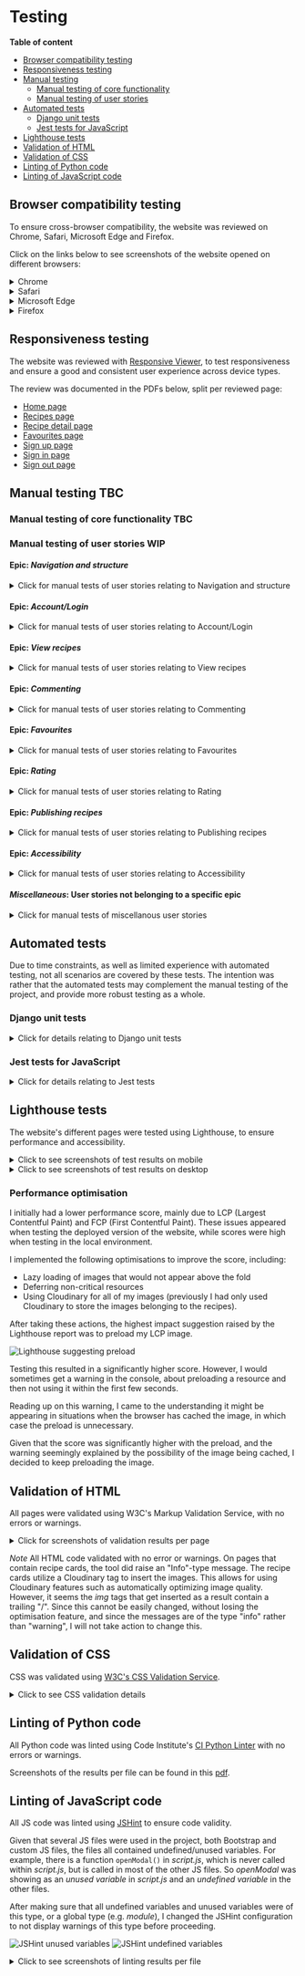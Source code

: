 # Testing

**Table of content**
- [Browser compatibility testing](#browser-compatibility)
- [Responsiveness testing](#responsiveness)
- [Manual testing](#manual-testing)
    - [Manual testing of core functionality](#manual-test-functionality)
    - [Manual testing of user stories](#user-story-testing)
- [Automated tests](#automated-tests)
    - [Django unit tests](#unittests)
    - [Jest tests for JavaScript](#jest-tests)
- [Lighthouse tests](#lighthouse)
- [Validation of HTML](#html-validation)
- [Validation of CSS](#css-validation)
- [Linting of Python code](#python-lint)
- [Linting of JavaScript code](#js-lint)

<a id="browser-compatibility"></a>
## Browser compatibility testing

To ensure cross-browser compatibility, the website was reviewed on Chrome, Safari, Microsoft Edge and Firefox.

Click on the links below to see screenshots of the website opened on different browsers:

<details>
<summary>Chrome</summary>

![Chrome screenshot](documentation/browser-chrome.png)

</details>

<details>
<summary>Safari</summary>

![Safari screenshot](documentation/browser-safari.png)

</details>

<details>
<summary>Microsoft Edge</summary>

![Microsoft Edge screenshot](documentation/browser-edge.png)

</details>

<details>
<summary>Firefox</summary>

![Firefox screenshot](documentation/browser-firefox.png)

</details>

<a id="responsiveness"></a>
## Responsiveness testing

The website was reviewed with [Responsive Viewer](https://chromewebstore.google.com/detail/responsive-viewer/inmopeiepgfljkpkidclfgbgbmfcennb), to test responsiveness and ensure a good and consistent user experience across device types.

The review was documented in the PDFs below, split per reviewed page:
- [Home page](documentation/responsiveness/responsive-home.pdf)
- [Recipes page](documentation/responsiveness/responsive-recipes.pdf)
- [Recipe detail page](documentation/responsiveness/responsive-recipe-page.pdf)
- [Favourites page](documentation/responsiveness/responsive-favourites.pdf)
- [Sign up page](documentation/responsiveness/responsive-signup.pdf)
- [Sign in page](documentation/responsiveness/responsive-signin.pdf)
- [Sign out page](documentation/responsiveness/responsive-signout.pdf)


<a id="manual-testing"></a>
## Manual testing TBC

<a id="manual-test-functionality"></a>
### Manual testing of core functionality TBC

<a id="user-story-testing"></a>
### Manual testing of user stories WIP

#### Epic: *Navigation and structure*

<details>
<summary>Click for manual tests of user stories relating to Navigation and structure</summary>

| __User story__ | __Acceptance criteria__ | __Pass?__ | __Screenshot (if relevant)__ | __Comments__ |
| ------------- | -----------| -------------------- | :-------: | ------------ |
| As a **Site User**, I can always see the main navigation options on the top of the page so that I can easily and intuitively find my way around the website. | 1. Given a user is not logged in, at the top of the page, the user can see the options of “home”, “register”, “log in”, and “favourites”. <br> 2. Given the user is logged in, the options showing are instead “home”, “log out”, and “favourites”. <br> 3. These options are visible and reachable from all pages on the website. <br> 4. The options have a hover effect to provide instant feedback to the user when navigating the site. | Y | ![Navigation logged in](documentation/story-testing/nav-authenticated.png) <br> ![Navigation logged out](documentation/story-testing/nav-anonymous.png) <br> ![Navigation hover on favourites](documentation/story-testing/nav-hover.png) | Main navigation is global. <br><br> The page "Recipes" was part of the initial plan for the site, but was accidentially left out from the user story  |
| As a **Site User** I can see an **informative 404 page guiding me back to the main page** if I visit a page that does not exist by mistake so that I can easily get back to the home page with minimal disruption. | 1. Given a user visits a page on the website that does not exist, they are served a custom 404 page. <br> 2. The 404 page contains a link back to the home page. | Y | ![404 page](documentation/story-testing/page-not-found.png) | - |
| As a **Site User** I can see the website's favicon so that I can easily find the website if I have multiple tabs open. | 1. The site has a favicon, adhering to the website design and colour scheme | Y | ![Website favicon](documentation/story-testing/favicon.png) | - |

</details>

#### Epic: *Account/Login*

<details>
<summary>Click for manual tests of user stories relating to Account/Login</summary>

| __User story__ | __Acceptance criteria__ | __Pass?__ | __Screenshot (if relevant)__ | __Comments__ |
| ------------- | -----------| -------------------- | :-------: | ------------ |
| As a **Site User** I can register an account with **email and password** so that I can **comment on, rate, and save recipes.** *Edit: email not mandatory* | 1. Given an email, a user can register an account. *Edit: email not mandatory* | Y | ![Sign up form](documentation/story-testing/signup.png) | Can sign up with username and password |
| As a **Site User** I can see **clear instructions, get feedback, and confirmation when trying to register an account with email** so that I can sign up without unnecessary problems and enjoy the experience. | 1. The sign-up page form includes clear instructions. <br> 2. Given the user submits the sign-up form, the user is given confirmation on whether the sign-up was successful. | Y | ![Form instructions](documentation/story-testing/signup-instructions.png) <br> ![Form feedback](documentation/story-testing/signup-feedback.png) ![Banner pre sign-up](documentation/story-testing/banner-pre-signup.png) <br> ![Banner post sign-up](documentation/story-testing/banner-post-signup.png) | The sign-up form contains instructions and feedback. <br><br> After sign-up/sign-in the user is redirected to the home page. The banner reflects the user is now signed in. |
| As a **Site User** with an account I can **log in** so that I can **comment on, rate, and save recipes.** | 1. Given a registered email a user can log in. *Edit: email not manadatory* | Y | ![Sign-in form](documentation/story-testing/signin.png) | - |
| As a **Logged-in User** I can log out so that I can feel safe in that others cannot access my credentials. | 1. Given a user is logged in, the user can click on “Log out” to log out. <br> 2. Then the logged-out status is reflected to the user on the page | Y | ![Sign out](documentation/story-testing/signout.png) <br> ![Banner after log out](documentation/story-testing/banner-pre-signup.png) | User can log out on Sign out page. <br><br>User is redirected to the home page, where the banner reflects logged out status |

</details>

#### Epic: *View recipes*
<details>
<summary>Click for manual tests of user stories relating to View recipes</summary>

| __User story__ | __Acceptance criteria__ | __Pass?__ | __Screenshot (if relevant)__ | __Comments__ |
| ------------- | -----------| -------------------- | :-------: | ------------ |
| As a **Site User** I can see the highest rated and latest added recipes featured on the main page so that I can get inspired and get an engaging introduction to the site. | 1. When a user opens the main page, sections displaying the highest rated recipes and latest added recipes are showing.<br> 2. Then the user can click on “See more” to see a list of all recipes sorted by rating and publication date respectively. | Y | ![Featured recipes on home page](documentation/story-testing/featured-recipes.png) | *Note* Clicking "See all" will open recipes page with all recipes. However, the user will need to use the sort button to sort by highest rating |
| As a **Site User** I can search or click on a category so that I can find recipes matching my criteria. | 1. When a user opens the main page, a search bar, as well as pre selected categories/featured categories show. <br> 2. When a user either searches or clicks on a category a list of recipes is seen, matching the user's criteria. | Y | ![Search bar on home page](documentation/story-testing/search-bar.png) <br> ![Showing category results](documentation/story-testing/category-results.png) | Search results open on Recipes page |
| As a **Site User** I can see a paginated list of recipes so that I can select which recipe I want to view. | 1. Given more than one recipe in the database matching the users criteria, these multiple recipes are listed.<br> 2. When a user searches or clicks on a category a list of recipes is seen.<br> 3. Given the number of recipes in the list is larger than 8, the list is paginated. | Y | ![All recipes showing](documentation/story-testing/all-recipes-default.png) <br> ![Results on recipes page](documentation/story-testing/category-results.png) <br> ![Pagination when 8+ results](documentation/story-testing/pagination.png) | By default the *Recipes* page displays all recipes. <br><br> The displayed recipes correspond to the user's search query. <br><br> Pagination is present when results are more than 8 |
| As a **Site User** I can sort the recipes in a list view so that I can more easily find the recipes I am looking for. | 1. When on a list view the user can sort the list based on rating and publication date. | Y | ![Sorting](documentation/story-testing/sort.png) | - |
| As a **Site User** I can click on a recipe card so that I can read the recipe | 1. When a recipe title is clicked the detailed view of the recipe is seen. | Y | ![Clicking card title](documentation/story-testing/clicking-card-title.png) <br> ![Corresponding recipe page opening](documentation/story-testing/open-corresponding-page.png) | Clicking on a recipe card title, e.g. "Seafood pasta" opens the corresponding recipe page |

</details>

#### Epic: *Commenting*
<details>
<summary>Click for manual tests of user stories relating to Commenting</summary>

| __User story__ | __Acceptance criteria__ | __Pass?__ | __Screenshot (if relevant)__ | __Comments__ |
| ------------- | -----------| -------------------- | :-------: | ------------ |
| As a **Logged in User** I can write comments on recipes so that I can provide feedback and share my experience with other users. | 1. Given a user is logged in, they can leave a comment on the recipe detail page. <br> 2. Then, the user is notified the comment is posted.<br> 3. Then, the comment is visible for all users.| Y | ![Comment form](documentation/story-testing/comments-form.png) <br> ![Toast: comment posted](documentation/story-testing/comments-toast-posted.png) <br> ![Comment posted](documentation/story-testing/comment-posted.png) | The comment form displays for a logged in user. <br> When the user successfully submits a comment, a toast message is displayed. <br> The comment is published at the top of the comments list. |
| As a **Logged in User** I can **modify or delete** my comment on a recipe so that I can be in control over my contribution to the conversation.| 1. Given a logged in user, they can modify their own comment <br> 2. Given a logged in user, they can delete their own comment <br> 3. Then the user is notified of successful modification/deletion | Y | ![Comment buttons](documentation/story-testing/comment-btns.png) <br> ![Edit form](documentation/story-testing/comment-edit-form.png)<br> ![Toast: edited comment](documentation/story-testing/comment-toast-edited.png) <br> ![Edited comment](documentation/story-testing/comment-edited.png) <br> ![Confirming deletion](documentation/story-testing/comment-delete-confirm.png)<br> ![Toast: deleted](documentation/story-testing/comment-toast-deleted.png)<br>![Comment deleted](documentation/story-testing/comment-deleted.png) | Edit and delete buttons show for comment author. <br><br> Clicking the edit button, the form will update for editing the comment. <br><br>Upon editing the comment, a toast message is displayed, and the comment is updated. A paragraph is added to confirm to user. <br><br> Clicking the delete button, the user is asked to confirm. When confirmed, a toast message is displayed. The comment is switched out to a paragraph confirming deletion. |
| As a **Site Admin** I can **disapprove comments** so that I can hide controversial comments. | 1. Given a logged in admin user, they can disapprove a comment <br> 2. Then, the comment is no longer showing for users except for the comment author, for whom the comment is faded out <br> 3. Then the admin user can choose to reverse the disapproval if they choose to. | Y | ![Admin disapproving comment](documentation/story-testing/comments-disapproving.png)<br>![Disapproved comment](documentation/story-testing/comments-disapproved.png)<br>![Disapproved comment not showing](documentation/story-testing/comments-disapproved-not-showing.png) | Superusers can approve and disapprove comments in the Django Admin Panel. <br><br> Disapproved comments show when the user is the comment author.<br><br> Disapproved comments are not visible for other users. |

</details>

#### Epic: *Favourites*
<details>
<summary>Click for manual tests of user stories relating to Favourites</summary>

### Epic: Favourites
| __User story__ | __Acceptance criteria__ | __Pass?__ | __Screenshot (if relevant)__ | __Comments__ |
| ------------- | -----------| -------------------- | :-------: | ------------ |
| As a **Logged in User** I can **favourite and unfavourite recipes** so that I can save or remove recipes from my favourites easily. | 1. Given a logged in user, they can click the heart button on a recipe card or the recipe details page to save a recipe to their favourites.<br> 2. Given a logged in user, they can click the heart button of a previously favourited recipe to unsave it from their favourites.| Y | ![Add to favourites on recipe card](documentation/story-testing/fave-add-recipes.png)<br> ![Remove favourite on recipe card](documentation/story-testing/fave-remove-recipes.png)<br> ![Add favourite on recipe page](documentation/story-testing/fave-recipe-page-add.png)<br>![Remove favourite on recipe page](documentation/story-testing/fave-recipe-page-remove.png) | - |
| As a **Logged in User** I can see my favourite recipes on the favourites page so that I can **easily access my favourite recipes** when I need them. |  1. When visiting the favourites page as a logged-in user, the user can view their saved recipes.<br> 2. If the user has not saved any recipes, they instead see an informative message explaining the "Favourites" functionality.<br> 3. If a user who is not logged in visits the favourites page, they are informed of the functionality and prompted to sign up or log in to use it. | Y | ![Favourites page with recipes](documentation/story-testing/fave-recipes.png) <br> ![Favourites page with no favourites](documentation/story-testing/fave-no-recipes.png) <br> ![Favourites page not logged in](documentation/story-testing/fave-anonymous.png) | - |
| As a **Logged in User** I can see the status of favouriting (favourited or not) for all recipe cards and detail pages so that I can know which recipes I have favourited without visiting the favourites page.| 1. Given a logged in user, the heart button on recipe cards and recipe detail pages are visually distinct to indicate whether the recipe is already saved.<br> 2. Given a non-logged-in user, the heart button on all recipe cards and recipe detail pages indicate the recipe is not saved. | Y | ![Cards favourite vs not favourite](documentation/story-testing/fave-cards-status.png) | Hearts are filled in when recipe is favourited, and otherwise not filled in. |
| As a **Non-Logged in User**, I can get informed to sign up or log in when trying to favourite a recipe so that I can **understand how to access the functionality.** | 1. Given a non-logged-in user, they can see the heart for favouriting recipes on the recipe cards and detail pages, so that they can be aware of the functionality.<br> 2. Then, if a non-logged-in user tries to favourite a recipe by clicking on the heart, they are prompted to sign up or log in. | Y | ![Sign up modal](documentation/story-testing/fave-sign-in-modal.png) | Clicking a heart while not signed in triggers the modal. |

</details>

#### Epic: *Rating*
<details>
<summary>Click for manual tests of user stories relating to Rating</summary>

| __User story__ | __Acceptance criteria__ | __Pass?__ | __Screenshot (if relevant)__ | __Comments__ |
| ------------- | -----------| -------------------- | :-------: | ------------ |
| As a **Site User** I can see the average rating a recipe has received so that I can get an understanding of the recipe's quality. | 1. For each recipe, in the recipe details view and the card view, the recipe's average rating is displayed. | Y | ![Ratings displayed on card](documentation/story-testing/rate-stars-card.png)<br> ![Ratings displayed on recipe page](documentation/story-testing/rate-stars-page.png) | The recipe's average rating is displayed visually by the stars. The number next to the stars is the number of the ratings the recipe has received. |
| As a **Logged in User** I can rate a recipe so that I can provide feedback on recipes in a low effort way. | 1. Given a user is logged in, they can click on one of five stars on any recipe detail page in order to give a rating of 1-5. <br> 2. Then, the user is notified of the rating they have given.<br> 3. Clicking on a rating a second time removes the rating.<br> 4. Then the user is notified the rating has been removed. | Y | ![Ratings modal with no existing rating](documentation/story-testing/rate-modal-no-rating.png)<br> ![Ratings modal with existing rating](documentation/story-testing/rate-modal-existing.png)<br> ![Toast displayed](documentation/story-testing/rate-toast.png) | Pass, with slight edit: Instead of adding/removing ratings when clicking one of the stars on the card/recipe page, a modal was added as a middle step, to make the ratings process more clear for the user. <br><br>The ratings display will show if the user has previously rated the recipe. In this case, the user has the additional option to delete the rating. Submitting a new rating will overwrite the existing one. <br><br> A toast message is displayed to confirm addition/update/removal of a rating. |

</details>

#### Epic: *Publishing recipes*
<details>
<summary>Click for manual tests of user stories relating to Publishing recipes</summary>

| __User story__ | __Acceptance criteria__ | __Pass?__ | __Screenshot (if relevant)__ | __Comments__ |
| ------------- | -----------| -------------------- | :-------: | ------------ |
| As a **Site Admin** I can **create** draft recipes so that I can finish writing the content later. | 1. Given a logged in admin user, they can save a draft recipe <br>2. Then they can finish the content at a later time | Y | ![Save as draft](documentation/story-testing/recipe-draft.png)<br>![Draft no published](documentation/story-testing/recipe-draft-not-visible.png) | Superusers can save recipes as drafts in the Django Admin Panel. When saved as drafts the recipes are not included on the website. |
| As a **Site Admin** I can **create, read, update and delete** recipes so that I can manage my site content | 1. Given a logged in admin user, they can create a recipe <br> 2. Given a logged in admin user, they can edit a recipe <br> 3. Given a logged in admin user, they can update a recipe <br> 4. Given a logged in admin user, they can delete a recipe | Y | - | Superusers can create, edit and delete recipes in the Django Admin Panel. |
| As a **Super user** I can rely on the field validation, as well as see clear instructions in the admin view so that I can trust in that the content I am publishing will be valid.| 1. All model fields have appropriate attributes <br> 2. The admin view provides explicit and helpful instructions where necessary | Partial | ![Field validation - required](documentation/story-testing/recipe-field-required.png)<br> ![Field validation - min length](documentation/story-testing/recipe-field-min-length.png)<br> ![Admin instructions](documentation/story-testing/recipe-sections.png) | Efforts were made to include appropriate field validation for all fields in the models.<br><br>Actions were taken to make the admin panel more user friendly for creating recipes. Fields were dividied into fieldsets, and instructions were added to some fields and fieldsets. |

</details>

#### Epic: *Accessibility*

<details>
<summary>Click for manual tests of user stories relating to Accessibility</summary>

| __User story__ | __Acceptance criteria__ | __Pass?__ | __Screenshot (if relevant)__ | __Comments__ |
| ------------- | -----------| -------------------- | :-------: | ------------ |
| As a **Site User** utilizing a screen reader I can listen to descriptive text representing any visual element on the website so that I can be included, navigate on the website, access the content, and use all core functionality. | 1. All images have an alt-text. <br> 2. All links have either a descriptive link text or an ARIA-label <br> 3. All buttons consisting of icons have an ARIA-label and the icon is hidden for screen readers. <br> 4.  All information communicated by a visual element on the site have a text alternative, so that screen reader users can take part of the information. <br> 5. Semantic HTML elements have been used where suitable, in order to further enable screen reader users to consume the website content. | Y | - | - | 
| As a Site User not able to utilise a mouse I can **focus on and access all interactive elements on the website using a keyboard** so that I can be included, navigate on the website, access the content, and use all core functionality. | 1. All interactive elements, such as buttons, form fields, and navigation, are accessible using a keyboard alone, without relying on mouse interactions. | Y | - | Tested the following actions without using a mouse: open an account, search for recipes, add a recipe to favourites, leave a rating, leave a comment, delete a comment. | 

</details>


#### *Miscellaneous*: User stories not belonging to a specific epic
<details>
<summary>Click for manual tests of miscellanous user stories</summary>

| __User story__ | __Acceptance criteria__ | __Pass?__ | __Screenshot (if relevant)__ | __Comments__ |
| ------------- | -----------| -------------------- | :-------: | ------------ |
| As a **Site User** finding the website through a search engine I can read a descriptive search result so that I can understand if the result is relevant to me. | 1. All pages have a meta description and keywords <br> 2. All pages have a title | Y | - | All pages have a title. All pages that should be searchable have a meta description and keywords (e.g. the 404 page does not have meta keywords). |
|  As a **Site User** I can observe consistent styling, structure and interaction design across all pages on the website so that I can have a pleasant experience with the website. | 1. The website adhers to the colour scheme, font choices and other design choices outlined in the README. <br> 2. All interactive elements provide a reaction when interacted with. | Y | - | Efforts were made to adher to the style guidelines set at the beginning of the project, in terms of colours and fonts. In general efforts were made to use styles relatively consistently across pages.<br><br>All interactive elements provide some form of instant visual feedback. |

</details>


<a id="automated-tests"></a>
## Automated tests

Due to time constraints, as well as limited experience with automated testing, not all scenarios are covered by these tests. The intention was rather that the automated tests may complement the manual testing of the project, and provide more robust testing as a whole.

<a id="unittests"></a>
### Django unit tests

<details> 
<summary>Click for details relating to Django unit tests</summary>

Unit tests were written to test the core functionality in all models and views of the project. These tests were written throughout the development of the project and were run as part of *pre-commit*, helping to continuously ensure code was working as intended, by stopping any commit that would lead to a failure of an existing test.

![Screenshot of pre-commit passing](documentation/pre-commit-pass.png)

The unit tests are placed in the *tests* directory within the *recipe_book* app and were split into separate files per view/model, to maintain better readability.

In brief, the tests focus on aspects such as:
- Ensuring duplicate entries cannot be created where there should be a uniqueness constraint (e.g. the same user should not be able to favourite a recipe twice, or there should not be two recipes with the same title).
- Ensuring an anonymous user cannot access functionality that should be restricted to logged-in users (e.g. posting a comment).
- Ensuring recipes, ratings and favourites *are* created/updated/deleted when requests are valid (e.g. user is authenticated, and values are of valid format).
- Ensuring that methods in general return expected values and status codes.

In total 54 tests were written:

![Screenshot of unit tests passing](documentation/unittests-pass.png)
</details>

<a id="jest-tests"></a>
### Jest tests for JavaScript

<details>
<summary>Click for details relating to Jest tests</summary>

Due mainly to time constraints, Jest tests were not prioritised throughout the development of the project. However, a few tests were added at the end of the development phase, focusing on testing the most crucial aspects of the JavaScript code. Specifically, the tests aim to test the JavaScript functions responsible for making POST, PUT, and DELETE requests to the backend.

The tests mock the required dependencies, call these functions and check that the fetch was made with the expected arguments, as well as that the response is as expected.

In total 12 tests were written, in 8 test suites.

![Jest tests passing](documentation/jest-pass.png)

These tests can be found in the *static*/*js*/*tests* directory. The tests are split into separate files, corresponding to the JavaScript file with the same name. E.g. tests relating to *comments.js* are in the file *comments.test.js*.

</details>

<a id="lighthouse"></a>
## Lighthouse tests

The website's different pages were tested using Lighthouse, to ensure performance and accessibility.

<details>
<summary>Click to see screenshots of test results on mobile</summary>

- Home page
    ![Home page results](documentation/lighthouse/lighthouse-mobile-home.png)

- Recipes page
    ![Recipes page results](documentation/lighthouse/lighthouse-mobile-recipes.png)

- Recipe detail page (example)
    ![Recipe detail page results](documentation/lighthouse/lighthouse-mobile-recipe-page.png)

- Favourites page
    ![Favourites page results](documentation/lighthouse/lighthouse-mobile-favourites.png)

- Sign up page
    ![Sign up page results](documentation/lighthouse/lighthouse-mobile-signup.png)

- Sign out page
    ![Sign out page results](documentation/lighthouse/lighthouse-mobile-signout.png)

- Sign in page
    ![Sign in page results](documentation/lighthouse/lighthouse-mobile-signin.png)

</details>

<details>
<summary>Click to see screenshots of test results on desktop</summary>

- Home page
    ![Home page results](documentation/lighthouse/lighthouse-desktop-home.png)

- Recipes page
    ![Recipes page results](documentation/lighthouse/lighthouse-desktop-recipes.png)

- Recipe detail page (example)
    ![Recipe detail page results](documentation/lighthouse/lighthouse-desktop-recipe-page.png)

- Favourites page
    ![Favourites page results](documentation/lighthouse/lighthouse-desktop-favourites.png)

- Sign up page
    ![Sign up page results](documentation/lighthouse/lighthouse-desktop-signup.png)

- Sign out page
    ![Sign out page results](documentation/lighthouse/lighthouse-desktop-signout.png)

- Sign in page
    ![Sign in page results](documentation/lighthouse/lighthouse-desktop-signin.png)

</details>

### Performance optimisation
I initially had a lower performance score, mainly due to LCP (Largest Contentful Paint) and FCP (First Contentful Paint). These issues appeared when testing the deployed version of the website, while scores were high when testing in the local environment.

I implemented the following optimisations to improve the score, including:
- Lazy loading of images that would not appear above the fold
- Deferring non-critical resources
- Using Cloudinary for all of my images (previously I had only used Cloudinary to store the images belonging to the recipes).

After taking these actions, the highest impact suggestion raised by the Lighthouse report was to preload my LCP image.

![Lighthouse suggesting preload](documentation/lighthouse/lighthouse-preload.png)

Testing this resulted in a significantly higher score. However, I would sometimes get a warning in the console, about preloading a resource and then not using it within the first few seconds.

Reading up on this warning, I came to the understanding it might be appearing in situations when the browser has cached the image, in which case the preload is unnecessary.

Given that the score was significantly higher with the preload, and the warning seemingly explained by the possibility of the image being cached, I decided to keep preloading the image.


<a id="html-validation"></a>
## Validation of HTML

All pages were validated using W3C's Markup Validation Service, with no errors or warnings.

<details>
<summary>Click for screenshots of validation results per page</summary>

- Home page (index.html)
    ![HTML validation - home page](documentation/html-validation/html-validate-index.png)

- Recipes page (with results)
    ![HTML validation - recipes page](documentation/html-validation/html-validate-recipes.png)

- Recipes page (with no results)
    ![HTML validation - recipes page with no results](documentation/html-validation/html-validate-recipes-no-results.png)

- Favourites page (while not logged in)
    ![HTML validation - favourites page](documentation/html-validation/html-validate-favourites.png)

- Recipe page - Chicken yellow curry
    ![HTML validation - chicken yellow curry](documentation/html-validation/html-validate-recipe-page-chicken-curry.png)

- Recipe page - Seafood pasta
    ![HTML validation - seafood pasta](documentation/html-validation/html-validate-recipe-page-seafood-pasta.png)

- Sign-up page
    ![HTML validation - Sign-up page](documentation/html-validation/html-validate-signup.png)

- Sign-in page
    ![HTML validation - Sign-in page](documentation/html-validation/html-validate-login.png)

In addition to the above, the following were validated by copying the entirety of the page source code, and validating by direct input:
- The log-out page (/account/logout/)
- The favourites page while logged in, with no recipes favourited
- The favourites page while logged in, with recipes favourited
- A recipe detail page, while logged in, with comments posted
- The 404 and 500 pages

</details>

*Note*
All HTML code validated with no error or warnings. On pages that contain recipe cards, the tool did raise an "Info"-type message. The recipe cards utilize a Cloudinary tag to insert the images. This allows for using Cloudinary features such as automatically optimizing image quality. However, it seems the *img* tags that get inserted as a result contain a trailing "/". Since this cannot be easily changed, without losing the optimisation feature, and since the messages are of the type "info" rather than "warning", I will not take action to change this.


<a id="css-validation"></a>
## Validation of CSS

CSS was validated using [W3C's CSS Validation Service](https://jigsaw.w3.org/css-validator/validator).

<details>
<summary>Click to see CSS validation details</summary>

### Validating *style.css*

Validating the custom CSS by uploading the file *style.css* results in no errors.

![Validation style.css](documentation/css-validation-file.png)

The tool raises 11 warnings:
![Validation warnings style.css](documentation/css-validation-file-warnings.png)

The first warning just implies the tool does not access my Bootstrap CSS, as expected.

The remaining warnings relate to the use of vendor extensions. 
I am aware these may not be supported across all browsers. However, their application is not crucial to using the website. These vendor extensions are used for two purposes in the CSS file:
1. To truncate the title and teaser text in recipe cards. Without the truncation, the overflow is instead hidden. 
2. To increase the visibility of the heart buttons on the recipe cards. Given that these buttons are overlaid on top of an image, it was difficult to find a style that would stand out well on a multitude of backgrounds. If the *text-stroke* is not applied, the style is a simple white, which may be hard to see depending on the background image. However, the user can in this case reach the same functionality (favouriting the recipe) from the individual recipe's detail page.

### A note on validating the website by URL

When validating the website by URL, the tool raises errors, as well as a multitude of warnings. However, all errors and all errors except the ones mentioned above relate to Bootstrap.

Visiting Bootstrap's website, I found the following text, providing an explanation for these errors and warnings.

![Bootstrap validators](documentation/bootstrap-validators.png)

</details>

<a id="python-lint"></a>
## Linting of Python code

All Python code was linted using Code Institute's [CI Python Linter](https://pep8ci.herokuapp.com/) with no errors or warnings.

Screenshots of the results per file can be found in this [pdf](documentation/linting-results.pdf).

<a id="js-lint"></a>
## Linting of JavaScript code

All JS code was linted using [JSHint](https://jshint.com/) to ensure code validity.

Given that several JS files were used in the project, both Bootstrap and custom JS files, the files all contained undefined/unused variables. For example, there is a function `openModal()` in *script.js*, which is never called within *script.js*, but is called in most of the other JS files. So *openModal* was showing as an *unused variable* in *script.js* and an *undefined variable* in the other files.

After making sure that all undefined variables and unused variables were of this type, or a global type (e.g. *module*), I changed the JSHint configuration to not display warnings of this type before proceeding.

![JSHint unused variables](documentation/jshint-unused-variables.png)
![JSHint undefined variables](documentation/jshint-undefined-variables.png)

<details>
<summary>Click to see screenshots of linting results per file</summary>

- script.js
    ![script.js](documentation/jshint-script.png)

- favourites.js
    ![favourites.js](documentation/jshint-favourites.png)

- comments.js
    ![comments.js](documentation/jshint-comments.png)

- queries.js
    ![queries.js](documentation/jshint-queries.png)

- ratings.js
    ![ratings.js](documentation/jshint-ratings.png)

- script.test.js
    ![script.test.js](documentation/jshint-test-script.png)

- ratings.test.js
    ![ratings.test.js](documentation/jshint-test-ratings.png)

- queries.test.js
    ![queries.test.js](documentation/jshint-test-queries.png)

- comments.test.js
    ![comments.test.js](documentation/jshint-comments.png)

</details>



